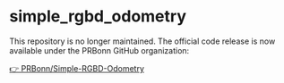 # simple_rgbd_odometry
This repository is no longer maintained.
The official code release is now available under the PRBonn GitHub organization:

[👉 PRBonn/Simple-RGBD-Odometry](https://github.com/PRBonn/Simple-RGBD-Odometry/)
